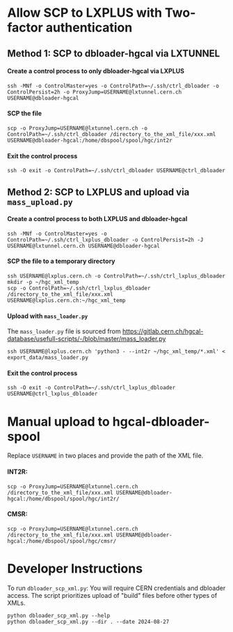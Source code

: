 # Allow SCP to LXPLUS with Two-factor authentication

## Method 1: SCP to dbloader-hgcal via LXTUNNEL
#### Create a control process to only dbloader-hgcal via LXPLUS
```
ssh -MNf -o ControlMaster=yes -o ControlPath=~/.ssh/ctrl_dbloader -o ControlPersist=2h -o ProxyJump=USERNAME@lxtunnel.cern.ch USERNAME@dbloader-hgcal  
```
#### SCP the file
```
scp -o ProxyJump=USERNAME@lxtunnel.cern.ch -o ControlPath=~/.ssh/ctrl_dbloader /directory_to_the_xml_file/xxx.xml USERNAME@dbloader-hgcal:/home/dbspool/spool/hgc/int2r  
```
#### Exit the control process
```
ssh -O exit -o ControlPath=~/.ssh/ctrl_dbloader USERNAME@ctrl_dbloader
```

## Method 2: SCP to LXPLUS and upload via `mass_upload.py`
#### Create a control process to both LXPLUS and dbloader-hgcal
```
ssh -MNf -o ControlMaster=yes -o ControlPath=~/.ssh/ctrl_lxplus_dbloader -o ControlPersist=2h -J USERNAME@lxtunnel.cern.ch USERNAME@dbloader-hgcal  
```
#### SCP the file to a temporary directory
```
ssh USERNAME@lxplus.cern.ch -o ControlPath=~/.ssh/ctrl_lxplus_dbloader mkdir -p ~/hgc_xml_temp
scp -o ControlPath=~/.ssh/ctrl_lxplus_dbloader /directory_to_the_xml_file/xxx.xml USERNAME@lxplus.cern.ch:~/hgc_xml_temp
```

#### Upload with `mass_loader.py`
The `mass_loader.py` file is sourced from https://gitlab.cern.ch/hgcal-database/usefull-scripts/-/blob/master/mass_loader.py
```
ssh USERNAME@lxplus.cern.ch 'python3 - --int2r ~/hgc_xml_temp/*.xml' < export_data/mass_loader.py
```

#### Exit the control process 
```
ssh -O exit -o ControlPath=~/.ssh/ctrl_lxplus_dbloader USERNAME@ctrl_lxplus_dbloader
```


# Manual upload to hgcal-dbloader-spool
Replace `USERNAME` in two places and provide the path of the XML file.
#### INT2R:
```
scp -o ProxyJump=USERNAME@lxtunnel.cern.ch /directory_to_the_xml_file/xxx.xml USERNAME@dbloader-hgcal:/home/dbspool/spool/hgc/int2r/
```
#### CMSR:
```
scp -o ProxyJump=USERNAME@lxtunnel.cern.ch /directory_to_the_xml_file/xxx.xml USERNAME@dbloader-hgcal:/home/dbspool/spool/hgc/cmsr/
```

# Developer Instructions
To run `dbloader_scp_xml.py`: You will require CERN credentials and dbloader access. The script prioritizes upload of "build" files before other types of XMLs.
```
python dbloader_scp_xml.py --help
python dbloader_scp_xml.py --dir . --date 2024-08-27
```
